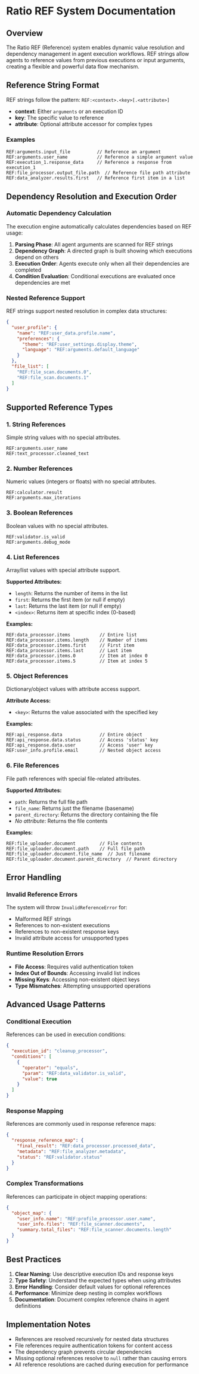 # Ratio REF System Documentation

## Overview

The Ratio REF (Reference) system enables dynamic value resolution and dependency management in agent execution workflows. REF strings allow agents to reference values from previous executions or input arguments, creating a flexible and powerful data flow mechanism.

## Reference String Format

REF strings follow the pattern: `REF:<context>.<key>[.<attribute>]`

- **context**: Either `arguments` or an execution ID
- **key**: The specific value to reference
- **attribute**: Optional attribute accessor for complex types

### Examples
```
REF:arguments.input_file          // Reference an argument
REF:arguments.user_name           // Reference a simple argument value
REF:execution_1.response_data     // Reference a response from execution_1
REF:file_processor.output_file.path  // Reference file path attribute
REF:data_analyzer.results.first   // Reference first item in a list
```

## Dependency Resolution and Execution Order

### Automatic Dependency Calculation

The execution engine automatically calculates dependencies based on REF usage:

1. **Parsing Phase**: All agent arguments are scanned for REF strings
2. **Dependency Graph**: A directed graph is built showing which executions depend on others
3. **Execution Order**: Agents execute only when all their dependencies are completed
4. **Condition Evaluation**: Conditional executions are evaluated once dependencies are met

### Nested Reference Support

REF strings support nested resolution in complex data structures:

```json
{
  "user_profile": {
    "name": "REF:user_data.profile.name",
    "preferences": {
      "theme": "REF:user_settings.display.theme",
      "language": "REF:arguments.default_language"
    }
  },
  "file_list": [
    "REF:file_scan.documents.0",
    "REF:file_scan.documents.1"
  ]
}
```

## Supported Reference Types

### 1. String References
Simple string values with no special attributes.

```
REF:arguments.user_name
REF:text_processor.cleaned_text
```

### 2. Number References  
Numeric values (integers or floats) with no special attributes.

```
REF:calculator.result
REF:arguments.max_iterations
```

### 3. Boolean References
Boolean values with no special attributes.

```
REF:validator.is_valid
REF:arguments.debug_mode
```

### 4. List References
Array/list values with special attribute support.

**Supported Attributes:**
- `length`: Returns the number of items in the list
- `first`: Returns the first item (or null if empty)
- `last`: Returns the last item (or null if empty)  
- `<index>`: Returns item at specific index (0-based)

**Examples:**
```
REF:data_processor.items           // Entire list
REF:data_processor.items.length    // Number of items
REF:data_processor.items.first     // First item
REF:data_processor.items.last      // Last item
REF:data_processor.items.0         // Item at index 0
REF:data_processor.items.5         // Item at index 5
```

### 5. Object References
Dictionary/object values with attribute access support.

**Attribute Access:**
- `<key>`: Returns the value associated with the specified key

**Examples:**
```
REF:api_response.data              // Entire object
REF:api_response.data.status       // Access 'status' key
REF:api_response.data.user         // Access 'user' key
REF:user_info.profile.email        // Nested object access
```

### 6. File References
File path references with special file-related attributes.

**Supported Attributes:**
- `path`: Returns the full file path
- `file_name`: Returns just the filename (basename)
- `parent_directory`: Returns the directory containing the file
- *No attribute*: Returns the file contents

**Examples:**
```
REF:file_uploader.document         // File contents
REF:file_uploader.document.path    // Full file path
REF:file_uploader.document.file_name  // Just filename
REF:file_uploader.document.parent_directory  // Parent directory
```

## Error Handling

### Invalid Reference Errors

The system will throw `InvalidReferenceError` for:
- Malformed REF strings
- References to non-existent executions
- References to non-existent response keys
- Invalid attribute access for unsupported types

### Runtime Resolution Errors

- **File Access**: Requires valid authentication token
- **Index Out of Bounds**: Accessing invalid list indices
- **Missing Keys**: Accessing non-existent object keys
- **Type Mismatches**: Attempting unsupported operations

## Advanced Usage Patterns

### Conditional Execution

References can be used in execution conditions:

```json
{
  "execution_id": "cleanup_processor",
  "conditions": [
    {
      "operator": "equals",
      "param": "REF:data_validator.is_valid",
      "value": true
    }
  ]
}
```

### Response Mapping

References are commonly used in response reference maps:

```json
{
  "response_reference_map": {
    "final_result": "REF:data_processor.processed_data",
    "metadata": "REF:file_analyzer.metadata",
    "status": "REF:validator.status"
  }
}
```

### Complex Transformations

References can participate in object mapping operations:

```json
{
  "object_map": {
    "user_info.name": "REF:profile_processor.user.name",
    "user_info.files": "REF:file_scanner.documents",
    "summary.total_files": "REF:file_scanner.documents.length"
  }
}
```

## Best Practices

1. **Clear Naming**: Use descriptive execution IDs and response keys
2. **Type Safety**: Understand the expected types when using attributes
3. **Error Handling**: Consider default values for optional references
4. **Performance**: Minimize deep nesting in complex workflows
5. **Documentation**: Document complex reference chains in agent definitions

## Implementation Notes

- References are resolved recursively for nested data structures
- File references require authentication tokens for content access
- The dependency graph prevents circular dependencies
- Missing optional references resolve to `null` rather than causing errors
- All reference resolutions are cached during execution for performance